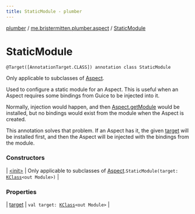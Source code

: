 ```yaml
---
title: StaticModule - plumber
---
```


[plumber](../../index.html) / [me.bristermitten.plumber.aspect](../index.html) / [StaticModule](./index.html)

# StaticModule

`@Target([AnnotationTarget.CLASS]) annotation class StaticModule`

Only applicable to subclasses of [Aspect](../-aspect/index.html).

Used to configure a static module for an Aspect.
This is useful when an Aspect requires some bindings from Guice to be injected into it.

Normally, injection would happen, and then [Aspect.getModule](../-aspect/get-module.html) would be installed,
but no bindings would exist from the module when the Aspect is created.

This annotation solves that problem.
If an Aspect has it, the given [target](target.html) will be installed first,
and then the Aspect will be injected with the bindings from the module.

### Constructors

| [&lt;init&gt;](-init-.html) | Only applicable to subclasses of [Aspect](../-aspect/index.html).`StaticModule(target: `[`KClass`](https://kotlinlang.org/api/latest/jvm/stdlib/kotlin.reflect/-k-class/index.html)`<out Module>)` |

### Properties

| [target](target.html) | `val target: `[`KClass`](https://kotlinlang.org/api/latest/jvm/stdlib/kotlin.reflect/-k-class/index.html)`<out Module>` |

